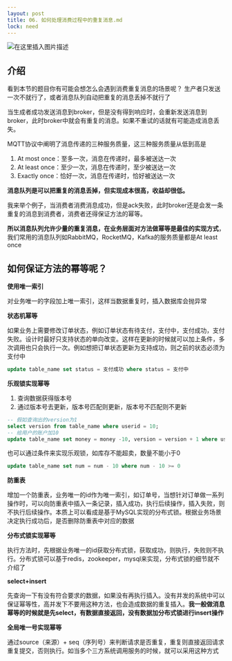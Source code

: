 ```yaml
---
layout: post
title: 06. 如何处理消费过程中的重复消息.md 
lock: need
---
```


![在这里插入图片描述](https://img-blog.csdnimg.cn/20201008185516687.jpg?)
## 介绍
看到本节的题目你有可能会想怎么会遇到消费重复消息的场景呢？
生产者只发送一次不就行了，或者消息队列自动把重复的消息丢掉不就行了

当生成者成功发送消息到broker，但是没有得到响应时，会重新发送消息到broker，此时broker中就会有重复的消息。如果不重试的话就有可能造成消息丢失。

MQTT协议中阐明了消息传递的三种服务质量，这三种服务质量从低到高是

1. At most once：至多一次，消息在传递时，最多被送达一次
2. At least once：至少一次，消息在传递时，至少被送达一次
3. Exactly once：恰好一次，消息在传递时，恰好被送达一次


**消息队列是可以把重复的消息丢掉，但实现成本很高，收益却很低。**

我来举个例子，当消费者消费消息成功，但是ack失败，此时broker还是会发一条重复的消息到消费者，消费者还得保证方法的幂等。

**所以消息队列允许少量的重复消息，在业务层面对方法做幂等是最佳的实现方式**，我们常用的消息队列如RabbitMQ，RocketMQ，Kafka的服务质量都是At least once

## 如何保证方法的幂等呢？
**使用唯一索引**

对业务唯一的字段加上唯一索引，这样当数据重复时，插入数据库会抛异常

**状态机幂等**

如果业务上需要修改订单状态，例如订单状态有待支付，支付中，支付成功，支付失败。设计时最好只支持状态的单向改变。这样在更新的时候就可以加上条件，多次调用也只会执行一次。例如想把订单状态更新为支持成功，则之前的状态必须为支付中

```sql
update table_name set status = 支付成功 where status = 支付中
```

**乐观锁实现幂等**

1. 查询数据获得版本号
2. 通过版本号去更新，版本号匹配则更新，版本号不匹配则不更新

```sql
-- 假如查询出的version为1
select version from table_name where userid = 10;
-- 给用户的账户加10
update table_name set money = money -10, version = version + 1 where userid = 10 and version = 1
```
也可以通过条件来实现乐观锁，如库存不能超卖，数量不能小于0

```sql
update table_name set num = num - 10 where num - 10 >= 0
```

**防重表**

增加一个防重表，业务唯一的id作为唯一索引，如订单号，当想针对订单做一系列操作时，可以向防重表中插入一条记录，插入成功，执行后续操作，插入失败，则不执行后续操作。本质上可以看成是基于MySQL实现的分布式锁。根据业务场景决定执行成功后，是否删除防重表中对应的数据

**分布式锁实现幂等**

执行方法时，先根据业务唯一的id获取分布式锁，获取成功，则执行，失败则不执行。分布式锁可以基于redis，zookeeper，mysql来实现，分布式锁的细节就不介绍了

**select+insert**

先查询一下有没有符合要求的数据，如果没有再执行插入。没有并发的系统中可以保证幂等性，高并发下不要用这种方法，也会造成数据的重复插入。**我一般做消息幂等的时候就是先select，有数据直接返回，没有数据加分布式锁进行insert操作**

**全局唯一号实现幂等**

通过source（来源）+ seq（序列号）来判断请求是否重复，重复则直接返回请求重复提交，否则执行。如当多个三方系统调用服务的时候，就可以采用这种方式
